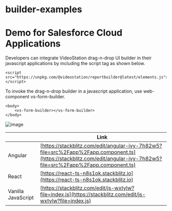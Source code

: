 # builder-examples

# Demo for Salesforce Cloud Applications
Developers can integrate VideoStation drag-n-drop UI builder in their javascript applications by including the script tag as shown below. 
```
<script src="https://unpkg.com/@videostation/reportbuilder@latest/elements.js"></script>
``` 

To invoke the drag-n-drop builder in a javascript application, use web-component vs-form-builder. 
```
<body>
    <vs-form-builder></vs-form-builder>
</body>
```  
![image](https://user-images.githubusercontent.com/107889902/214405403-fef25596-2d3d-499a-83ea-0c09a8f12b1c.png)

| | Link |
-- | -- 
Angular| [https://stackblitz.com/edit/angular-ivy-7h82w5?file=src%2Fapp%2Fapp.component.ts](https://stackblitz.com/edit/angular-ivy-7h82w5?file=src%2Fapp%2Fapp.component.ts)
React | [https://react-ts-n8s1ok.stackblitz.io](https://react-ts-n8s1ok.stackblitz.io)
Vanilla JavaScript | [https://stackblitz.com/edit/js-wxtylw?file=index.js](https://stackblitz.com/edit/js-wxtylw?file=index.js)
